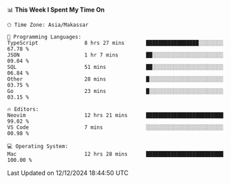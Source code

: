 <!--START_SECTION:waka-->
📊 **This Week I Spent My Time On** 

```text
🕑︎ Time Zone: Asia/Makassar

💬 Programming Languages: 
TypeScript               8 hrs 27 mins       █████████████████░░░░░░░░   67.78 % 
JSON                     1 hr 7 mins         ██░░░░░░░░░░░░░░░░░░░░░░░   09.04 % 
SQL                      51 mins             ██░░░░░░░░░░░░░░░░░░░░░░░   06.84 % 
Other                    28 mins             █░░░░░░░░░░░░░░░░░░░░░░░░   03.75 % 
Go                       23 mins             █░░░░░░░░░░░░░░░░░░░░░░░░   03.15 % 

🔥 Editors: 
Neovim                   12 hrs 21 mins      █████████████████████████   99.02 % 
VS Code                  7 mins              ░░░░░░░░░░░░░░░░░░░░░░░░░   00.98 % 

💻 Operating System: 
Mac                      12 hrs 28 mins      █████████████████████████   100.00 % 
```


 Last Updated on 12/12/2024 18:44:50 UTC
<!--END_SECTION:waka-->
